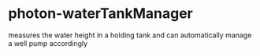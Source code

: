 # photon-waterTankManager
measures the water height in a holding tank and can automatically manage a well pump accordingly
